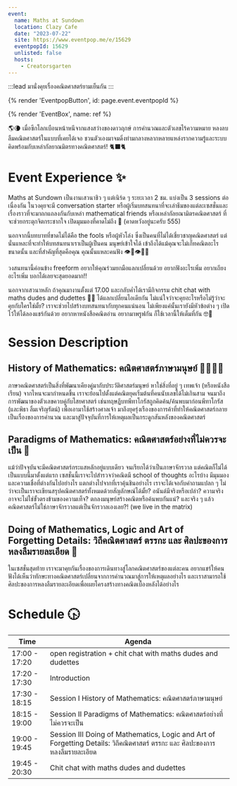 ```yaml
---
event:
  name: Maths at Sundown
  location: Clazy Cafe
  date: "2023-07-22"
  site: https://www.eventpop.me/e/15629
  eventpopId: 15629
  unlisted: false
  hosts:
    - Creatorsgarten
---
```


:::lead
มานั่งคุยเรื่องคณิตศาสตร์ยามเย็นกัน
:::

{% render 'EventpopButton', id: page.event.eventpopId %}

{% render 'EventBox', name: ref %}

🌎🌘 เมื่อซีกโลกเบือนหน้าหนีจากแสงสว่างของดาวฤกษ์ การคำนวณและตัวเลขไร้ความหมาย หลงลบลืมคณิตศาสตร์ในแบบที่เคยได้เจอ ชวนตัวเองมาจมดิ่งท่ามกลางหลากหลายแหล่งรากความรู้และระบบคิดพร้อมกับเหล่ากัลยาณมิตรทางคณิตศาสตร์! 🐈‍⬛🐈

# Event Experience ✨

Maths at Sundown เป็นงานเสวนาชิว ๆ แต่เนิร์ด ๆ ระยะเวลา 2 ชม. แบ่งเป็น 3 sessions ต่อเนื่องกัน ในวงคุยจะมี conversation starter หรือผู้เริ่มบทสนทนาที่จะเล่าธีมของแต่ละเซสชั่นและเรื่องราวที่จะมาถกแถลงกันกับเหล่า mathematical friends หรือเหล่ากัลยณามิตรคณิตศาสตร์ ที่จะช่วยกระตุกจิตกระชากใจ เปิดมุมมองที่คาดไม่ถึง 🤩 (คาดหวังอยู่นะครับ 555)

นอกจากนี้บทบาทที่ขาดไม่ได้คือ the fools หรือผู้หัวโล่ง ซึ่งเป็นคนที่ไม่ได้เชี่ยวชาญคณิตศาสตร์ แต่นั่นแหละที่จะทำให้บทสนทนาเราเป็นผู้เป็นคน มนุษย์เข้าใจได้ เข้าถึงได้แม้คุณจะไม่เก็ทคณิตอะไรขนาดนั้น และที่สำคัญที่สุดคือคุณ คุณนั้นแหละคนฟัง 👁👄👁🫵🏼

วงสนทนานี้ค่อนข้าง freeform อยากให้คุณร่วมยกมือแลกเปลี่ยนด้วย อยากฟังอะไรเพิ่ม อยากเถียงอะไรเพิ่ม บอกได้เลยจะสุดยอดมาก!!

นอกจากเสวนาหลัก ถ้าคุณมางานตั้งแต่ 17.00 และกลับค่ำได้เรามีกิจกรรม chit chat with maths dudes and dudettes 💅🏼 ได้แลกเปลี่ยนไอเดียกัน ไม่แน่ใจว่าจะคุยอะไรหรือไม่รู้ว่าจะคุยกับใครใช่มั้ย? เราจะช่วยไปสร้างบทสนทนากับทุกคนแน่นอน ไม่เพียงแค่นั้นเรายังมีหัวข้อต่าง ๆ เปิดไว้ให้ได้ลองแชร์กันด้วย อยากหาหนังสือคณิตอ่าน อยากมาพรูฟกัน ก็ใช้เวลานี้ให้เต็มที่กัน 🤓🥳

# Session Description

## History of Mathematics: คณิตศาสตร์ภาษามนุษย์ 💃🏻🕺🏻

ภาษาคณิตศาสตร์เป็นสิ่งที่พัฒนาเคียงคู่มากับประวัติศาสตร์มนุษย์ หาใช่สิ่งที่อยู่ ๆ เทพเจ้า (หรือหนังสือเรียน) จากไหนจะมากำหนดขึ้น เราจะย้อนไปตั้งแต่คณิตยุคเริ่มต้นที่คนนับเลขได้ไม่เกินสาม จนมาถึงการพัฒนาของตัวเลขควบคู่กับไสยศาสตร์ เช่นทฤษฎีบทพีทาโกรัสถูกคิดค้น/ค้นพบมาก่อนพีทาโกรัส (และพิธา ลิ้มเจริญรัตน์) เพื่อเอามาใช้สร้างศาลเจ้า มาถึงยุครุ่งเรืองของการค้าที่ทำให้คณิตศาสตร์กลายเป็นเรื่องของการคำนวณ และมาสู่ปัจจุบันที่การให้เหตุผลเป็นกระดูกสันหลังของคณิตศาสตร์

## Paradigms of Mathematics: คณิตศาสตร์อย่างที่ไม่ควรจะเป็น 🧐

แม้ว่าปัจจุบันจะมีคณิตศาสตร์กระแสหลักอยู่แบบเดียว จนเรียกได้ว่าเป็นภาษาจักรวาล แต่คณิตก็ไม่ได้เป็นแบบนี้มาตั้งแต่แรก เซสชั่นนี้เราจะไปสำรวจว่าคณิตมี school of thoughts อะไรบ้าง มีมุมมองและความเชื่อที่ต่างกันไปอย่างไร แตกต่างไปจากที่เราคุ้นชินอย่างไร เราจะได้เจอกับคำถามแปลก ๆ ไม่ว่าจะเป็นเราจะเขียนสรุปคณิตศาสตร์ทั้งหมดด้วยสัญลักษณ์ได้มั้ย? อนันต์มีจริงหรือเปล่า? ความจริงอาจจะไม่ใช่ขั้วตรงข้ามของความเท็จ? ตกลงมนุษย์สร้างคณิตหรือค้นพบกันแน่? และจริง ๆ แล้วคณิตศาสตร์ไม่ใช่ภาษาจักรวาลแต่เป็นจักรวาลเองเลย?! (we live in the matrix)

## Doing of Mathematics, Logic and Art of Forgetting Details: วิถีคณิตศาสตร์ ตรรกะ และ ศิลปะของการหลงลืมรายละเอียด 🌱

ในเซสชั่นสุดท้าย เราจะมาคุยกันเรื่องของการเดินทางสู่โลกคณิตศาสตร์ของแต่ละคน อยากแชร์ให้คนฟังได้เห็นว่าทักษะทางคณิตศาสตร์เปลี่ยนจากการคำนวณมาสู่การให้เหตุผลอย่างไร และเราสามารถใช้ศิลปะของการหลงลืมรายละเอียดเพื่อเผยโครงสร้างทางคณิตเบื้องหลังได้อย่างไร

# Schedule 🕟

| Time | Agenda |
| - | - |
| 17:00 - 17:20 | open registration + chit chat with maths dudes and dudettes |
| 17:20 - 17:30 | Introduction |
| 17:30 - 18:15 | Session I History of Mathematics: คณิตศาสตร์ภาษามนุษย์ |
| 18:15 - 19:00 | Session II Paradigms of Mathematics: คณิตศาสตร์อย่างที่ไม่ควรจะเป็น |
| 19:00 - 19:45 | Session III Doing of Mathematics, Logic and Art of Forgetting Details: วิถีคณิตศาสตร์ ตรรกะ และ ศิลปะของการหลงลืมรายละเอียด |
| 19:45 - 20:30 | Chit chat with maths dudes and dudettes |


